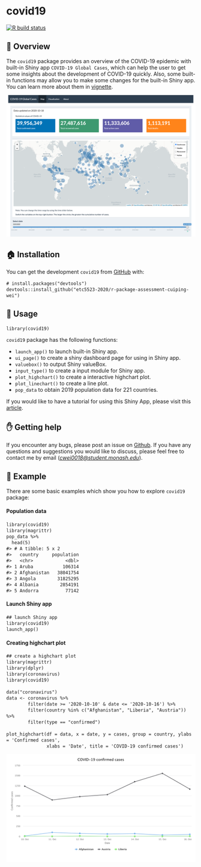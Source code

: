 
<!-- README.md is generated from README.Rmd. Please edit that file -->

covid19
=======

<!-- badges: start -->

[![R build
status](https://github.com/etc5523-2020/r-package-assessment-cuiping-wei/workflows/R-CMD-check/badge.svg)](https://github.com/etc5523-2020/r-package-assessment-cuiping-wei/actions)
<!-- badges: end -->

:book: Overview
---------------

The `covid19` package provides an overview of the COVID-19 epidemic with
built-in Shiny app `COVID-19 Global Cases`, which can help the user to
get some insights about the development of COVID-19 quickly. Also, some
built-in functions may allow you to make some changes for the built-in
Shiny app. You can learn more about them in
[vignette](https://etc5523-2020.github.io/r-package-assessment-cuiping-wei/).

![](man/figures/README-COVID-19.png)

:house: Installation
--------------------

You can get the development `covid19` from [GitHub](https://github.com/)
with:

    # install.packages("devtools")
    devtools::install_github("etc5523-2020/r-package-assessment-cuiping-wei")

:art: Usage
-----------

    library(covid19)

`covid19` package has the following functions:

-   `launch_app()` to launch built-in Shiny app.  
-   `ui_page()` to create a shiny dashboard page for using in Shiny
    app.  
-   `valuebox()` to output Shiny valueBox.
-   `input_type()` to create a input module for Shiny app.  
-   `plot_highchart()` to create a interactive highchart plot.
-   `plot_linechart()` to create a line plot.
-   `pop_data` to obtain 2019 population data for 221 countries.

If you would like to have a tutorial for using this Shiny App, please
visit this
[article](https://etc5523-2020.github.io/r-package-assessment-cuiping-wei/articles/app.html).

:hand: Getting help
-------------------

If you encounter any bugs, please post an issue on
[Github](https://github.com/etc5523-2020/r-package-assessment-cuiping-wei/issues).
If you have any questions and suggestions you would like to discuss,
please feel free to contact me by email
(*<a href="mailto:cwei0018@student.monash.edu" class="email">cwei0018@student.monash.edu</a>*).

:star2: Example
---------------

There are some basic examples which show you how to explore `covid19`
package:

#### Population data

    library(covid19)
    library(magrittr)
    pop_data %>% 
      head(5)
    #> # A tibble: 5 x 2
    #>   country     population
    #>   <chr>            <dbl>
    #> 1 Aruba           106314
    #> 2 Afghanistan   38041754
    #> 3 Angola        31825295
    #> 4 Albania        2854191
    #> 5 Andorra          77142

#### Launch Shiny app

    ## launch Shiny app
    library(covid19)
    launch_app()

#### Creating highchart plot

    ## create a highchart plot
    library(magrittr)
    library(dplyr)
    library(coronavirus)
    library(covid19)

    data("coronavirus")
    data <- coronavirus %>%
            filter(date >= '2020-10-10' & date <= '2020-10-16') %>%
            filter(country %in% c("Afghanistan", "Liberia", "Austria")) %>%
            filter(type == "confirmed")

    plot_highchart(df = data, x = date, y = cases, group = country, ylabs = 'Confirmed cases',
                   xlabs = 'Date', title = 'COVID-19 confirmed cases')

![](man/figures/README-highchart-1.png)
